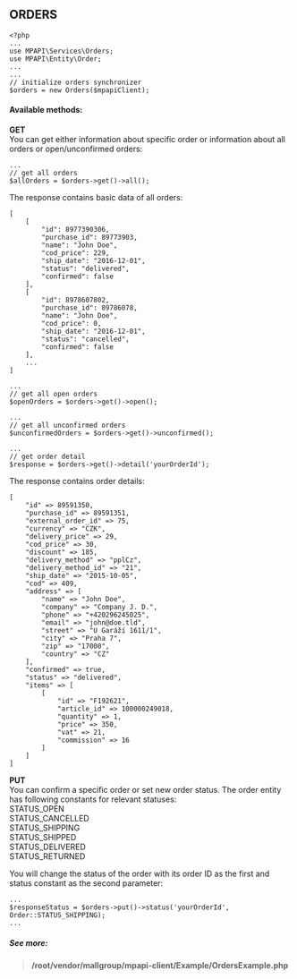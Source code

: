 ## ORDERS
```
<?php
...
use MPAPI\Services\Orders;
use MPAPI\Entity\Order;
...
...
// initialize orders synchronizer
$orders = new Orders($mpapiClient);
```

#### Available methods:
**GET**  
You can get either information about specific order or information about all orders or open/unconfirmed orders:
```
...
// get all orders
$allOrders = $orders->get()->all();
```
The response contains basic data of all orders:  
```
[
    [
        "id": 8977390306,
        "purchase_id": 89773903,
        "name": "John Doe",
        "cod_price": 229,
        "ship_date": "2016-12-01",
        "status": "delivered",
        "confirmed": false
    ],
    [
        "id": 8978607802,
        "purchase_id": 89786078,
        "name": "John Doe",
        "cod_price": 0,
        "ship_date": "2016-12-01",
        "status": "cancelled",
        "confirmed": false
    ],
    ...
]

...
// get all open orders
$openOrders = $orders->get()->open();

...
// get all unconfirmed orders
$unconfirmedOrders = $orders->get()->unconfirmed();

...
// get order detail 
$response = $orders->get()->detail('yourOrderId');
```

The response contains order details:  
```
[
    "id" => 89591350,
    "purchase_id" => 89591351,
    "external_order_id" => 75,
    "currency" => "CZK",
    "delivery_price" => 29,
    "cod_price" => 30,
    "discount" => 185,
    "delivery_method" => "pplCz",
    "delivery_method_id" => "21",
    "ship_date" => "2015-10-05",
    "cod" => 409,
    "address" => [
        "name" => "John Doe",
        "company" => "Company J. D.",
        "phone" => "+420296245025",
        "email" => "john@doe.tld",
        "street" => "U Garáží 1611/1",
        "city" => "Praha 7",
        "zip" => "17000",
        "country" => "CZ"
    ],
    "confirmed" => true,
    "status" => "delivered",
    "items" => [
        [
            "id" => "F192621",
            "article_id" => 100000249018,
            "quantity" => 1,
            "price" => 350,
            "vat" => 21,
            "commission" => 16
        ]
    ]
]
```

**PUT**  
You can confirm a specific order or set new order status. 
The order entity has following constants for relevant statuses:  
STATUS_OPEN  
STATUS_CANCELLED  
STATUS_SHIPPING  
STATUS_SHIPPED  
STATUS_DELIVERED  
STATUS_RETURNED  

You will change the status of the order with its order ID as the first and status constant as the second parameter:
```
...
$responseStatus = $orders->put()->status('yourOrderId', Order::STATUS_SHIPPING);
...
```

##### See more:
> **/root/vendor/mallgroup/mpapi-client/Example/OrdersExample.php**
